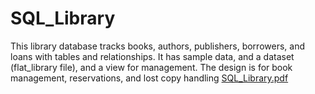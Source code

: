 # SQL_Library
This library database tracks books, authors, publishers, borrowers, and loans with tables and relationships. It has sample data, and a dataset (flat_library file), and a view for management. The design is for book management, reservations, and lost copy handling
[SQL_Library.pdf](https://github.com/user-attachments/files/18665932/SQL_Library.pdf)
